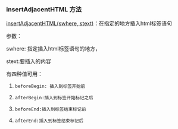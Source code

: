 ### insertAdjacentHTML 方法

[insertAdjacentHTML(swhere, stext)](https://blog.csdn.net/lizhao1226/article/details/5219142)：在指定的地方插入html标签语句

参数：

swhere: 指定插入html标签语句的地方，

stext:要插入的内容



有四种值可用：

1.     beforeBegin: 插入到标签开始前

2.     afterBegin:插入到标签开始标记之后

3.     beforeEnd:插入到标签结束标记前

4.     afterEnd:插入到标签结束标记后

